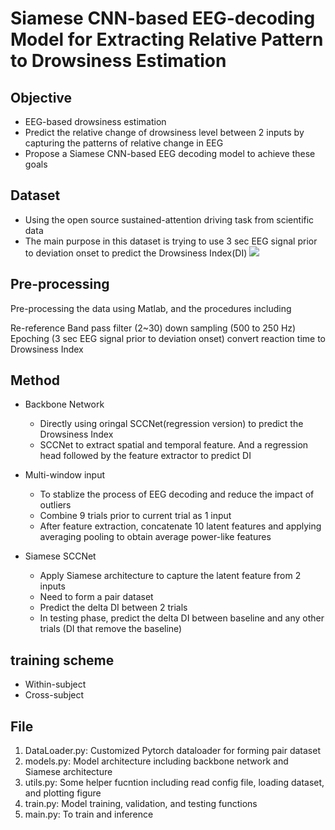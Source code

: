 # Siamese CNN-based EEG-decoding Model for Extracting Relative Pattern to Drowsiness Estimation

## Objective
- EEG-based drowsiness estimation
- Predict the relative change of drowsiness level between 2 inputs by capturing the patterns of relative change in EEG
- Propose a Siamese CNN-based EEG decoding model to achieve these goals

## Dataset
- Using the open source sustained-attention driving task from scientific data
- The main purpose in this dataset is trying to use 3 sec EEG signal prior to deviation onset to predict the Drowsiness Index(DI)
![](https://i.imgur.com/fFUG7JC.png)

## Pre-processing
Pre-processing the data using Matlab, and the procedures including

Re-reference
Band pass filter (2~30)
down sampling (500 to 250 Hz)
Epoching (3 sec EEG signal prior to deviation onset)
convert reaction time to Drowsiness Index

## Method
* Backbone Network
    * Directly using oringal SCCNet(regression version) to predict the Drowsiness Index
    * SCCNet to extract spatial and temporal feature. And a regression head followed by the feature extractor to predict DI

* Multi-window input
    * To stablize the process of EEG decoding and reduce the impact of outliers
    * Combine 9 trials prior to current trial as 1 input
    * After feature extraction, concatenate 10 latent features and applying averaging pooling to obtain average power-like features

* Siamese SCCNet
    * Apply Siamese architecture to capture the latent feature from 2 inputs
    * Need to form a pair dataset
    * Predict the delta DI between 2 trials
    * In testing phase, predict the delta DI between baseline and any other trials (DI that remove the baseline) 

## training scheme
* Within-subject
* Cross-subject

## File
1. DataLoader.py: Customized Pytorch dataloader for forming pair dataset
2. models.py: Model architecture including backbone network and Siamese architecture
3. utils.py: Some helper fucntion including read config file, loading dataset, and plotting figure
4. train.py: Model training, validation, and testing functions
5. main.py: To train and inference
